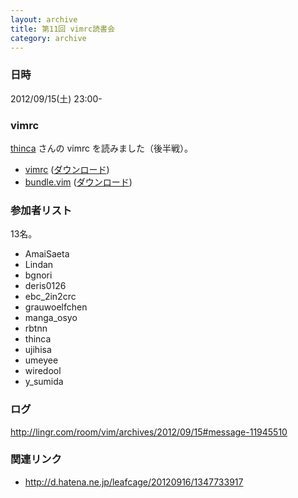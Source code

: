 ```yaml
---
layout: archive
title: 第11回 vimrc読書会
category: archive
---
```


### 日時
2012/09/15(土) 23:00-

### vimrc
[thinca](https://github.com/thinca) さんの vimrc を読みました（後半戦）。

- [vimrc](https://gist.github.com/3666285) ([ダウンロード](https://raw.github.com/gist/3666285/84069c169c6c683ed89212ed048323c5c116bef1/vimrc))
- [bundle.vim](https://gist.github.com/3675965) ([ダウンロード](https://raw.github.com/gist/3675965/5739da5abedef838ed49b8328d9b29e3dd78bed4/bundle.vim))

### 参加者リスト

13名。

- AmaiSaeta
- Lindan
- bgnori
- deris0126
- ebc_2in2crc
- grauwoelfchen
- manga_osyo
- rbtnn
- thinca
- ujihisa
- umeyee
- wiredool
- y_sumida

### ログ
<http://lingr.com/room/vim/archives/2012/09/15#message-11945510>

### 関連リンク
- <http://d.hatena.ne.jp/leafcage/20120916/1347733917>
